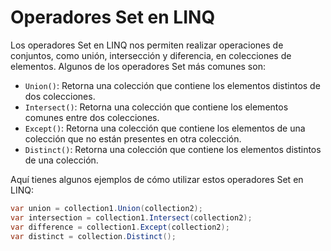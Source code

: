 # Operadores Set en LINQ

Los operadores Set en LINQ nos permiten realizar operaciones de conjuntos, como unión, intersección y diferencia, en colecciones de elementos. Algunos de los operadores Set más comunes son:

- `Union()`: Retorna una colección que contiene los elementos distintos de dos colecciones.
- `Intersect()`: Retorna una colección que contiene los elementos comunes entre dos colecciones.
- `Except()`: Retorna una colección que contiene los elementos de una colección que no están presentes en otra colección.
- `Distinct()`: Retorna una colección que contiene los elementos distintos de una colección.

Aquí tienes algunos ejemplos de cómo utilizar estos operadores Set en LINQ:

```csharp
var union = collection1.Union(collection2);
var intersection = collection1.Intersect(collection2);
var difference = collection1.Except(collection2);
var distinct = collection.Distinct();
